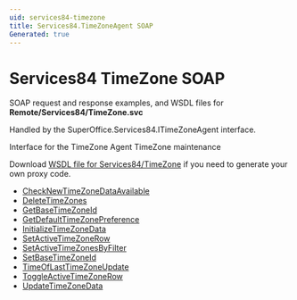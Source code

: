 ```yaml
---
uid: services84-timezone
title: Services84.TimeZoneAgent SOAP
Generated: true
---
```


# Services84 TimeZone SOAP

SOAP request and response examples, and WSDL files for **Remote/Services84/TimeZone.svc**

Handled by the <see cref="T:SuperOffice.Services84.ITimeZoneAgent">SuperOffice.Services84.ITimeZoneAgent</see> interface.

Interface for the TimeZone Agent
TimeZone maintenance

Download [WSDL file for Services84/TimeZone](../Services84-TimeZone.md) if you need to generate your own proxy code.

* [CheckNewTimeZoneDataAvailable](CheckNewTimeZoneDataAvailable.md)
* [DeleteTimeZones](DeleteTimeZones.md)
* [GetBaseTimeZoneId](GetBaseTimeZoneId.md)
* [GetDefaultTimeZonePreference](GetDefaultTimeZonePreference.md)
* [InitializeTimeZoneData](InitializeTimeZoneData.md)
* [SetActiveTimeZoneRow](SetActiveTimeZoneRow.md)
* [SetActiveTimeZonesByFilter](SetActiveTimeZonesByFilter.md)
* [SetBaseTimeZoneId](SetBaseTimeZoneId.md)
* [TimeOfLastTimeZoneUpdate](TimeOfLastTimeZoneUpdate.md)
* [ToggleActiveTimeZoneRow](ToggleActiveTimeZoneRow.md)
* [UpdateTimeZoneData](UpdateTimeZoneData.md)
